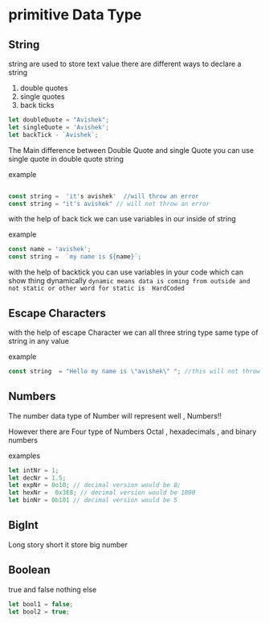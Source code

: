 # primitive Data Type


## String 

string are used to store text value there are different  ways to declare a string

1) double quotes
2) single quotes
3) back ticks


>
```javascript
let doubleQuote = "Avishek";
let singleQuote = 'Avishek';
let backTick - `Avishek`;
```


The Main difference between Double Quote and single Quote you can use single quote in double quote string

example

```javascript

const string =  'it's avishek'  //will throw an error
const string = "it's avishek" // will not throw an error
```


with the help of back tick we can use variables in our inside of string 

example

```javascript
const name = 'avishek';
const string =  `my name is ${name}`;
```

with the help of backtick you can use variables in your code which can show thing dynamically `dynamic means data is coming from outside and not static or other word for static is  HardCoded `



## Escape Characters

with the help of escape Character we can all three string type  same type of string in any value

example

```javascript
const string  = "Hello my name is \"avishek\" "; //this will not throw any  errors
```

## Numbers

The number data type of Number will represent well , Numbers!!

However there are Four type of Numbers   Octal , hexadecimals , and binary numbers 

examples

```javascript
let intNr = 1;
let decNr = 1.5;
let expNr = 0o10; // decimal version would be 8;
let hexNr =  0x3E8; // decimal version would be 1000
let binNr = 0b101 // decimal version would be 5
```

## BigInt

Long story short it store big number  


## Boolean

true and false nothing else 

```javascript
let bool1 = false;
let bool2 = true;
```




